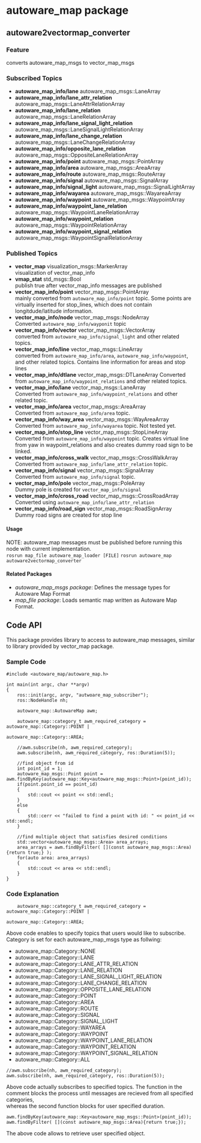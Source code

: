 # autoware_map package

## autoware2vectormap_converter
### Feature
converts autoware_map_msgs to vector_map_msgs

### Subscribed Topics
+ **autoware_map_info/lane** autoware_map_msgs::LaneArray    
+ **autoware_map_info/lane_attr_relation** autoware_map_msgs::LaneAttrRelationArray   
+ **autoware_map_info/lane_relation** autoware_map_msgs::LaneRelationArray   
+ **autoware_map_info/lane_signal_light_relation** autoware_map_msgs::LaneSignalLightRelationArray  
+ **autoware_map_info/lane_change_relation** autoware_map_msgs::LaneChangeRelationArray  
+ **autoware_map_info/opposite_lane_relation** autoware_map_msgs::OppositeLaneRelationArray     
+ **autoware_map_info/point** autoware_map_msgs::PointArray    
+ **autoware_map_info/area** autoware_map_msgs::AreaArray   
+ **autoware_map_info/route** autoware_map_msgs::RouteArray   
+ **autoware_map_info/signal** autoware_map_msgs::SignalArray   
+ **autoware_map_info/signal_light** autoware_map_msgs::SignalLightArray   
+ **autoware_map_info/wayarea** autoware_map_msgs::WayareaArray    
+ **autoware_map_info/waypoint** autoware_map_msgs::WaypointArray    
+ **autoware_map_info/waypoint_lane_relation** autoware_map_msgs::WaypointLaneRelationArray   
+ **autoware_map_info/waypoint_relation** autoware_map_msgs::WaypointRelationArray   
+ **autoware_map_info/waypoint_signal_relation** autoware_map_msgs::WaypointSignalRelationArray

### Published Topics
+ **vector_map** visualization_msgs::MarkerArray  
visualization of vector_map_info
+ **vmap_stat** std_msgs::Bool   
publish true after vector_map_info messages are published
+ **vector_map_info/point** vector_map_msgs::PointArray  
mainly converted from `autoware_map_info/point` topic. Some points are virtually inserted for stop_lines, which does not contain longitdude/latitude information.
+ **vector_map_info/node** vector_map_msgs::NodeArray   
Converted `autoware_map_info/wayponit` topic
+ **vector_map_info/vector** vector_map_msgs::VectorArray   
converted from `autoware_map_info/signal_light` and other related topics.
+ **vector_map_info/line** vector_map_msgs::LineArray    
converted from `autoware_map_info/area`, `autoware_map_info/waypoint`, and other related topics. Contains line information for areas and stop lines
+ **vector_map_info/dtlane** vector_map_msgs::DTLaneArray
Converted from `autoware_map_info/waypoint_relations` and other related topics.   
+ **vector_map_info/lane** vector_map_msgs::LaneArray   
Converted from `autoware_map_info/waypoint_relations` and other related topic.   
+ **vector_map_info/area** vector_map_msgs::AreaArray   
Converted from `autoware_map_info/area` topic.
+ **vector_map_info/way_area** vector_map_msgs::WayAreaArray   
Converted from `autoware_map_info/wayarea` topic. Not tested yet.
+ **vector_map_info/stop_line** vector_map_msgs::StopLineArray   
Converted from `autoware_map_info/waypoint` topic. Creates virtual line from yaw in waypoint_relations and also creates dummy road sign to be linked.
+ **vector_map_info/cross_walk** vector_map_msgs::CrossWalkArray   
Converted from `autoware_map_info/lane_attr_relation` topic.
+ **vector_map_info/signal** vector_map_msgs::SignalArray   
Converted from `autoware_map_info/signal` topic.
+ **vector_map_info/pole** vector_map_msgs::PoleArray   
Dummy pole is created for `vector_map_info/signal`
+ **vector_map_info/cross_road** vector_map_msgs::CrossRoadArray   
Converted using `autoware_map_info/lane_attr_relation`
+ **vector_map_info/road_sign** vector_map_msgs::RoadSignArray   
Dummy road signs are created for stop line

#### Usage
NOTE: autoware_map messages must be published before running this node with current implementation.  
`rosrun map_file autoware_map_loader [FILE]`
`rosrun autoware_map autoware2vectormap_converter`

#### Related Packages
+ *autoware_map_msgs package*: Defines the message types for Autoware Map Format
+ *map_file package*: Loads semantic map written as Autoware Map Format.


## Code API
This package provides library to access to autoware_map messages, similar to library provided by vector_map package.


### Sample Code
```
#include <autoware_map/autoware_map.h>

int main(int argc, char **argv)
{
    ros::init(argc, argv, "autwoare_map_subscriber");
    ros::NodeHandle nh;

    autoware_map::AutowareMap awm;

    autoware_map::category_t awm_required_category =  autoware_map::Category::POINT |
                                                      autoware_map::Category::AREA;

    //awm.subscribe(nh, awm_required_category);
    awm.subscribe(nh, awm_required_category, ros::Duration(5));

    //find object from id
    int point_id = 1;
    autoware_map_msgs::Point point = awm.findByKey(autoware_map::Key<autoware_map_msgs::Point>(point_id));
    if(point.point_id == point_id)
    {
        std::cout << point << std::endl;
    }
    else
    {
        std::cerr << "failed to find a point with id: " << point_id << std::endl;
    }

    //find multiple object that satisfies desired conditions
    std::vector<autoware_map_msgs::Area> area_arrays;
    area_arrays = awm.findByFilter( [](const autoware_map_msgs::Area){return true;} );
    for(auto area: area_arrays)
    {
        std::cout << area << std::endl;
    }
}
```
### Code Explanation
```
    autoware_map::category_t awm_required_category =  autoware_map::Category::POINT |
                                                      autoware_map::Category::AREA;
```
Above code enables to specify topics that users would like to subscribe.   
Category is set for each autoware_map_msgs type as follwing:
+ autoware_map::Category::NONE
+ autoware_map::Category::LANE
+ autoware_map::Category::LANE_ATTR_RELATION
+ autoware_map::Category::LANE_RELATION
+ autoware_map::Category::LANE_SIGNAL_LIGHT_RELATION
+ autoware_map::Category::LANE_CHANGE_RELATION
+ autoware_map::Category::OPPOSITE_LANE_RELATION
+ autoware_map::Category::POINT
+ autoware_map::Category::AREA
+ autoware_map::Category::ROUTE
+ autoware_map::Category::SIGNAL
+ autoware_map::Category::SIGNAL_LIGHT
+ autoware_map::Category::WAYAREA
+ autoware_map::Category::WAYPOINT
+ autoware_map::Category::WAYPOINT_LANE_RELATION
+ autoware_map::Category::WAYPOINT_RELATION
+ autoware_map::Category::WAYPOINT_SIGNAL_RELATION
+ autoware_map::Category::ALL

```
//awm.subscribe(nh, awm_required_category);
awm.subscribe(nh, awm_required_category, ros::Duration(5));
```
Above code actually subscribes to specified topics.
The function in the comment blocks the process until messages are recieved from all specified categories,  
whereas the second function blocks for user specified duration.

```
awm.findByKey(autoware_map::Key<autoware_map_msgs::Point>(point_id));
awm.findByFilter( [](const autoware_map_msgs::Area){return true;});
```
The above code allows to retrieve user specified object.
